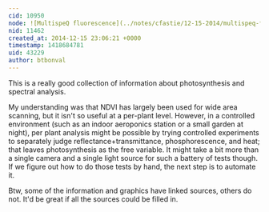 ```yaml
---
cid: 10950
node: ![MultispeQ fluorescence](../notes/cfastie/12-15-2014/multispeq-fluorescence)
nid: 11462
created_at: 2014-12-15 23:06:21 +0000
timestamp: 1418684781
uid: 43229
author: btbonval
---
```


This is a really good collection of information about photosynthesis and spectral analysis.

My understanding was that NDVI has largely been used for wide area scanning, but it isn't so useful at a per-plant level. However, in a controlled environment (such as an indoor aeroponics station or a small garden at night), per plant analysis might be possible by trying controlled experiments to separately judge reflectance+transmittance, phosphorescence, and heat; that leaves photosynthesis as the free variable. It might take a bit more than a single camera and a single light source for such a battery of tests though. If we figure out how to do those tests by hand, the next step is to automate it.

Btw, some of the information and graphics have linked sources, others do not. It'd be great if all the sources could be filled in.